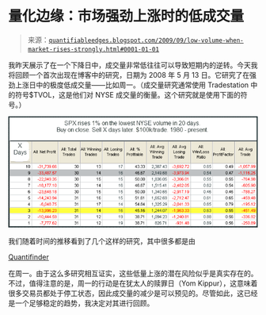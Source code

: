 <!--yml

分类：未分类

日期：2024-05-18 13:13:06

-->

# 量化边缘：市场强劲上涨时的低成交量

> 来源：[`quantifiableedges.blogspot.com/2009/09/low-volume-when-market-rises-strongly.html#0001-01-01`](http://quantifiableedges.blogspot.com/2009/09/low-volume-when-market-rises-strongly.html#0001-01-01)

我昨天展示了在一个下降日中，成交量非常低往往可以导致短期内的逆转。今天我将回顾一个首次出现在博客中的研究，日期为 2008 年 5 月 13 日。它研究了在强劲上涨日中的极度低成交量——比如周一。（成交量研究通常使用 Tradestation 中的符号$TVOL，这是他们对 NYSE 成交量的衡量。这个研究就是使用下面的符号。）

![](img/99615afd11f4b091afa1fc38e1b103a7.png)

我们随着时间的推移看到了几个这样的研究，其中很多都是由

[Quantifinder](http://quantifiableedges.blogspot.com/2009/05/quantifinder-unveiled.html)

在周一。由于这么多研究相互证实，这些低量上涨的潜在风险似乎是真实存在的。不过，值得注意的是，周一的行动是在犹太人的赎罪日（Yom Kippur），这意味着很多交易员都处于停工状态，因此成交量的减少是可以预见的。尽管如此，这已经是一个足够稳定的趋势，我决定对其进行回顾。
